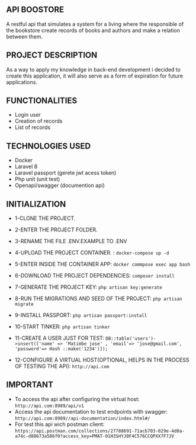 ## API BOOSTORE
A restful api that simulates a system for a living where the responsible of the bookstore create records of books and authors and make a relation between them.


## PROJECT DESCRIPTION
As a way to apply my knowledge in back-end development i decided to create this application, it will also serve as a form of expiration for future applications.


## FUNCTIONALITIES
- Login user
- Creation of records
- List of records


## TECHNOLOGIES USED
- Docker
- Laravel 8
- Laravel passport (gerete jwt acess token)
- Php unit (unit test)
- Openapi/swagger (documention api)


## INITIALIZATION
- 1-CLONE THE PROJECT.

- 2-ENTER THE PROJECT FOLDER.

- 3-RENAME THE FILE .ENV.EXAMPLE TO .ENV

- 4-UPLOAD THE PROJECT CONTAINER. : `docker-compose up -d`

- 5-ENTER INSIDE THE CONTAINER APP: `docker commpose exec app bash`

- 6-DOWNLOAD THE PROJECT DEPENDENCIES: `composer install`

- 7-GENERATE THE PROJECT KEY: `php artisan key:generate`

- 8-RUN THE MIGRATIONS AND SEED OF THE PROJECT: `php artisan migrate`

- 9-INSTALL PASSPORT: `php artisan passport:install`

- 10-START TINKER: `php artisan tinker`

- 11-CREATE A USER JUST FOR TEST: `DB::table('users')->insert(['name' => 'Matimbe jose' , 'email'=> 'jose@gmail.com', 'password'=> Hash ::make('1234')]);`

- 12-CONFIGURE A VIRTUAL HOST(OPTIONAL, HELPS IN THE PROCESS OF TESTING THE API): `http://api.com`


## IMPORTANT
- To access the api after configuring the virtual host: `http://api.com:8989/api/v1`
- Access the api documentation to test endpoints with swagger: `http://api.com:8989//api-documentation/index.html#/`
- For test this api wich postman client: `https://api.postman.com/collections/27788691-71acb703-029e-4d0a-a74c-d88673a586f0?access_key=PMAT-01H3SHYJ0F4C576CCQPXX7F7JV`
